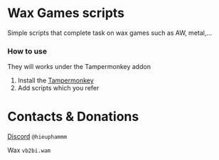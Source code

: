 # Wax Games scripts
Simple scripts that complete task on wax games such as AW, metal,...
### How to use
They will works under the Tampermonkey addon
1. Install the [Tampermonkey](https://chrome.google.com/webstore/detail/tampermonkey/dhdgffkkebhmkfjojejmpbldmpobfkfo?hl=vi)
2. Add scripts which you refer


# Contacts & Donations
[Discord](https://discord.com/channels/@hieuphammm#6063) `@hieuphammm`

Wax `vb2bi.wam`
